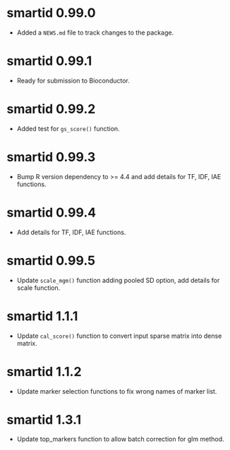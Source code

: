 # smartid 0.99.0

* Added a `NEWS.md` file to track changes to the package.

# smartid 0.99.1

* Ready for submission to Bioconductor.

# smartid 0.99.2

* Added test for `gs_score()` function.

# smartid 0.99.3

* Bump R version dependency to >= 4.4 and add details for TF, IDF, IAE functions.

# smartid 0.99.4

* Add details for TF, IDF, IAE functions.

# smartid 0.99.5

* Update `scale_mgm()` function adding pooled SD option, add details for scale function.

# smartid 1.1.1

* Update `cal_score()` function to convert input sparse matrix into dense matrix.

# smartid 1.1.2

* Update marker selection functions to fix wrong names of marker list.

# smartid 1.3.1

* Update top_markers function to allow batch correction for glm method.
